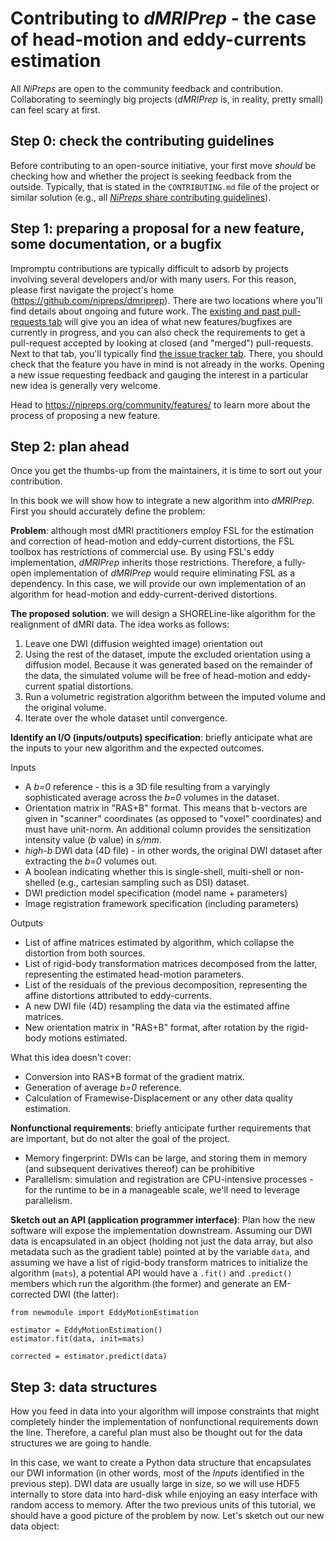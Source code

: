 # Contributing to *dMRIPrep* - the case of head-motion and eddy-currents estimation

All *NiPreps* are open to the community feedback and contribution.
Collaborating to seemingly big projects (*dMRIPrep* is, in reality, pretty small) can feel scary at first.

## Step 0: check the contributing guidelines
Before contributing to an open-source initiative, your first move *should* be checking how and whether the project is seeking feedback from the outside.
Typically, that is stated in the `CONTRIBUTING.md` file of the project or similar solution (e.g., all [*NiPreps* share contributing guidelines](https://nipreps.org/community/)).

## Step 1: preparing a proposal for a new feature, some documentation, or a bugfix
Impromptu contributions are typically difficult to adsorb by projects involving several developers and/or with many users.
For this reason, please first navigate the project's home (https://github.com/nipreps/dmriprep).
There are two locations where you'll find details about ongoing and future work.
The [existing and past pull-requests tab](https://github.com/nipreps/dmriprep/pulls) will give you an idea of what new features/bugfixes are currently in progress, and you can also check the requirements to get a pull-request accepted by looking at closed (and "merged") pull-requests.
Next to that tab, you'll typically find [the issue tracker tab](https://github.com/nipreps/dmriprep/issues/).
There, you should check that the feature you have in mind is not already in the works.
Opening a new issue requesting feedback and gauging the interest in a particular new idea is generally very welcome.

Head to https://nipreps.org/community/features/ to learn more about the process of proposing a new feature.

## Step 2: plan ahead
Once you get the thumbs-up from the maintainers, it is time to sort out your contribution.

In this book we will show how to integrate a new algorithm into *dMRIPrep*.
First you should accurately define the problem:

**Problem**: although most dMRI practitioners employ FSL for the estimation and correction of head-motion and eddy-current distortions, the FSL toolbox has restrictions of commercial use. By using FSL's eddy implementation, *dMRIPrep* inherits those restrictions.
Therefore, a fully-open implementation of *dMRIPrep* would require eliminating FSL as a dependency.
In this case, we will provide our own implementation of an algorithm for head-motion and eddy-current-derived distortions.

**The proposed solution**: we will design a SHORELine-like algorithm for the realignment of dMRI data.
The idea works as follows:

  1. Leave one DWI (diffusion weighted image) orientation out
  2. Using the rest of the dataset, impute the excluded orientation using a diffusion model.
     Because it was generated based on the remainder of the data, the simulated volume will be
     free of head-motion and eddy-current spatial distortions.
  3. Run a volumetric registration algorithm between the imputed volume and the original volume.
  4. Iterate over the whole dataset until convergence.


**Identify an I/O (inputs/outputs) specification**: briefly anticipate what are the inputs to your new algorithm and the expected outcomes.

Inputs

  * A *b=0* reference - this is a 3D file resulting from a varyingly sophisticated average across the *b=0* volumes in the dataset.
  * Orientation matrix in "RAS+B" format. This means that b-vectors are given in "scanner" coordinates (as opposed to "voxel" coordinates) and must have unit-norm. An additional column provides the sensitization intensity value (*b* value) in *s/mm*.
  * *high-b* DWI data (4D file) - in other words, the original DWI dataset after extracting the *b=0* volumes out.
  * A boolean indicating whether this is single-shell, multi-shell or non-shelled (e.g., cartesian sampling such as DSI) dataset.
  * DWI prediction model specification (model name + parameters)
  * Image registration framework specification (including parameters)

Outputs

  * List of affine matrices estimated by algorithm, which collapse the distortion from both sources.
  * List of rigid-body transformation matrices decomposed from the latter, representing the estimated head-motion parameters.
  * List of the residuals of the previous decomposition, representing the affine distortions attributed to eddy-currents.
  * A new DWI file (4D) resampling the data via the estimated affine matrices.
  * New orientation matrix in "RAS+B" format, after rotation by the rigid-body motions estimated.

What this idea doesn't cover:

  * Conversion into RAS+B format of the gradient matrix.
  * Generation of average *b=0* reference.
  * Calculation of Framewise-Displacement or any other data quality estimation.

**Nonfunctional requirements**: briefly anticipate further requirements that are important, but do not alter the goal of the project.

  * Memory fingerprint: DWIs can be large, and storing them in memory (and subsequent derivatives thereof) can be prohibitive
  * Parallelism: simulation and registration are CPU-intensive processes - for the runtime to be in a manageable scale, we'll need to leverage parallelism.

**Sketch out an API (application programmer interface)**: Plan how the new software will expose the implementation downstream.
Assuming our DWI data is encapsulated in an object (holding not just the data array, but also metadata such as the gradient table)
pointed at by the variable `data`, and assuming we have a list of rigid-body transform matrices to initialize the algorithm (`mats`),
a potential API would have a `.fit()` and `.predict()` members which run the algorithm (the former) and generate an EM-corrected
DWI (the latter):

```{code-cell} python
from newmodule import EddyMotionEstimation

estimator = EddyMotionEstimation()
estimator.fit(data, init=mats)

corrected = estimator.predict(data)
```

## Step 3: data structures
How you feed in data into your algorithm will impose constraints that might completely hinder the implementation of nonfunctional requirements down the line.
Therefore, a careful plan must also be thought out for the data structures we are going to handle.

In this case, we want to create a Python data structure that encapsulates our DWI information (in other words, most of the *Inputs* identified in the previous step).
DWI data are usually large in size, so we will use HDF5 internally to store data into hard-disk while enjoying an easy interface with random access to memory.
After the two previous units of this tutorial, we should have a good picture of the problem by now.
Let's sketch out our new data object:

```{code-cell} python

```
